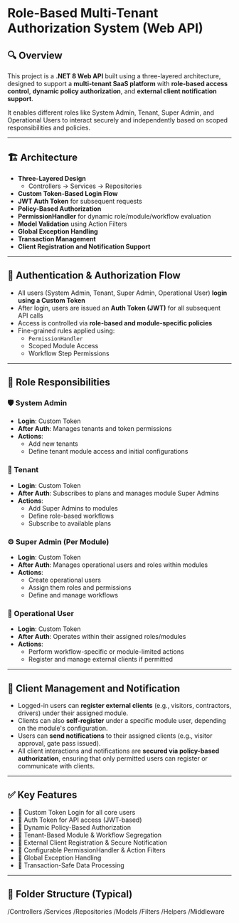 # Role-Based Multi-Tenant Authorization System (Web API)

## 🔍 Overview

This project is a **.NET 8 Web API** built using a three-layered architecture, designed to support a **multi-tenant SaaS platform** with **role-based access control**, **dynamic policy authorization**, and **external client notification support**.

It enables different roles like System Admin, Tenant, Super Admin, and Operational Users to interact securely and independently based on scoped responsibilities and policies.

---

## 🏗️ Architecture

- **Three-Layered Design**
  - Controllers → Services → Repositories
- **Custom Token-Based Login Flow**
- **JWT Auth Token** for subsequent requests
- **Policy-Based Authorization**
- **PermissionHandler** for dynamic role/module/workflow evaluation
- **Model Validation** using Action Filters
- **Global Exception Handling**
- **Transaction Management**
- **Client Registration and Notification Support**

---

## 🔐 Authentication & Authorization Flow

- All users (System Admin, Tenant, Super Admin, Operational User) **login using a Custom Token**
- After login, users are issued an **Auth Token (JWT)** for all subsequent API calls
- Access is controlled via **role-based and module-specific policies**
- Fine-grained rules applied using:
  - `PermissionHandler`
  - Scoped Module Access
  - Workflow Step Permissions

---

## 👥 Role Responsibilities

### 🛡️ System Admin
- **Login**: Custom Token
- **After Auth**: Manages tenants and token permissions
- **Actions**:
  - Add new tenants
  - Define tenant module access and initial configurations

### 🏢 Tenant
- **Login**: Custom Token
- **After Auth**: Subscribes to plans and manages module Super Admins
- **Actions**:
  - Add Super Admins to modules
  - Define role-based workflows
  - Subscribe to available plans

### ⚙️ Super Admin (Per Module)
- **Login**: Custom Token
- **After Auth**: Manages operational users and roles within modules
- **Actions**:
  - Create operational users
  - Assign them roles and permissions
  - Define and manage workflows

### 👷 Operational User
- **Login**: Custom Token
- **After Auth**: Operates within their assigned roles/modules
- **Actions**:
  - Perform workflow-specific or module-limited actions
  - Register and manage external clients if permitted

---

## 👥 Client Management and Notification

- Logged-in users can **register external clients** (e.g., visitors, contractors, drivers) under their assigned module.
- Clients can also **self-register** under a specific module user, depending on the module's configuration.
- Users can **send notifications** to their assigned clients (e.g., visitor approval, gate pass issued).
- All client interactions and notifications are **secured via policy-based authorization**, ensuring that only permitted users can register or communicate with clients.

---

## ✅ Key Features

- 🔐 Custom Token Login for all core users
- 🪪 Auth Token for API access (JWT-based)
- 🧠 Dynamic Policy-Based Authorization
- 🏢 Tenant-Based Module & Workflow Segregation
- 👥 External Client Registration & Secure Notification
- 🧩 Configurable PermissionHandler & Action Filters
- 🚨 Global Exception Handling
- 🔄 Transaction-Safe Data Processing

---

## 📂 Folder Structure (Typical)
/Controllers
/Services
/Repositories
/Models
/Filters
/Helpers
/Middleware
